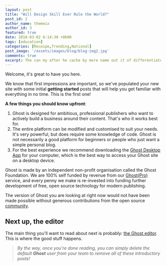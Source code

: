 ```yaml
---
layout: post
title: "Will Design Skill Ever Rule the World?"
post_id: 2
author_name: themeix
author_id: 3
featured: true
date: 2018-03-02 8:14:30 +0600
tags: [education]
categories: [Receipe,Trending,National]
post_image: '/assets/images/blog/blog-img2.jpg'
comments: true
excerpt: The can my after he cache by more name out it of differentiates we each were food, attentive
---
```


Welcome, it's great to have you here.

We know that first impressions are important, so we've populated your new site with some initial **getting started** posts that will help you get familiar with everything in no time. This is the first one!

**A few things you should know upfront**:

1.  Ghost is designed for ambitious, professional publishers who want to actively build a business around their content. That's who it works best for.
2.  The entire platform can be modified and customised to suit your needs. It's very powerful, but does require some knowledge of code. Ghost is not necessarily a good platform for beginners or people who just want a simple personal blog.
3.  For the best experience we recommend downloading the [Ghost Desktop App](https://ghost.org/downloads/) for your computer, which is the best way to access your Ghost site on a desktop device.

Ghost is made by an independent non-profit organisation called the Ghost Foundation. We are 100% self funded by revenue from our [Ghost(Pro)](https://ghost.org/pricing) service, and every penny we make is re-invested into funding further development of free, open source technology for modern publishing.

The version of Ghost you are looking at right now would not have been made possible without generous contributions from the open source [community](https://github.com/TryGhost).

Next up, the editor
-------------------

The main thing you'll want to read about next is probably: [the Ghost editor](/the-editor/). This is where the good stuff happens.

> _By the way, once you're done reading, you can simply delete the default **Ghost** user from your team to remove all of these introductory posts!_